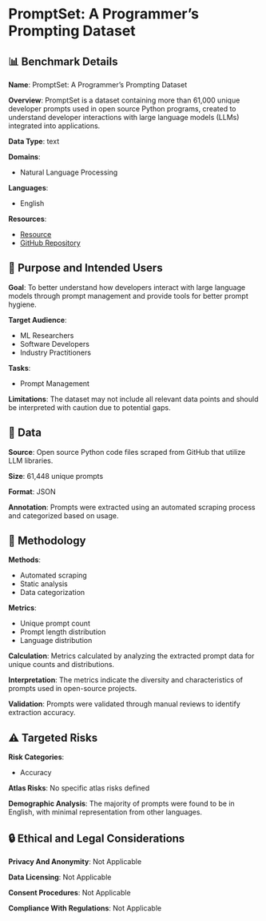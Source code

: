 # PromptSet: A Programmer’s Prompting Dataset

## 📊 Benchmark Details

**Name**: PromptSet: A Programmer’s Prompting Dataset

**Overview**: PromptSet is a dataset containing more than 61,000 unique developer prompts used in open source Python programs, created to understand developer interactions with large language models (LLMs) integrated into applications.

**Data Type**: text

**Domains**:
- Natural Language Processing

**Languages**:
- English

**Resources**:
- [Resource](https://huggingface.co/datasets/pisterlabs/promptset)
- [GitHub Repository](https://github.com/pisterlabs/promptset)

## 🎯 Purpose and Intended Users

**Goal**: To better understand how developers interact with large language models through prompt management and provide tools for better prompt hygiene.

**Target Audience**:
- ML Researchers
- Software Developers
- Industry Practitioners

**Tasks**:
- Prompt Management

**Limitations**: The dataset may not include all relevant data points and should be interpreted with caution due to potential gaps.

## 💾 Data

**Source**: Open source Python code files scraped from GitHub that utilize LLM libraries.

**Size**: 61,448 unique prompts

**Format**: JSON

**Annotation**: Prompts were extracted using an automated scraping process and categorized based on usage.

## 🔬 Methodology

**Methods**:
- Automated scraping
- Static analysis
- Data categorization

**Metrics**:
- Unique prompt count
- Prompt length distribution
- Language distribution

**Calculation**: Metrics calculated by analyzing the extracted prompt data for unique counts and distributions.

**Interpretation**: The metrics indicate the diversity and characteristics of prompts used in open-source projects.

**Validation**: Prompts were validated through manual reviews to identify extraction accuracy.

## ⚠️ Targeted Risks

**Risk Categories**:
- Accuracy

**Atlas Risks**:
No specific atlas risks defined

**Demographic Analysis**: The majority of prompts were found to be in English, with minimal representation from other languages.

## 🔒 Ethical and Legal Considerations

**Privacy And Anonymity**: Not Applicable

**Data Licensing**: Not Applicable

**Consent Procedures**: Not Applicable

**Compliance With Regulations**: Not Applicable
